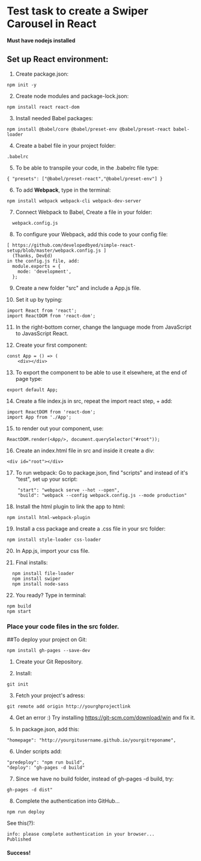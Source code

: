 # Test task to create a Swiper Carousel in React
**Must have nodejs installed**



## Set up React environment:

1. Create package.json:
  ```
  npm init -y
  ```

2. Create node modules and package-lock.json:
  ```
  npm install react react-dom
  ```

3. Install needed Babel packages:
  ```
  npm install @babel/core @babel/preset-env @babel/preset-react babel-loader
  ```

4. Create a babel file in your project folder:
```
.babelrc
```

5. To be able to transpile your code, in the .babelrc file type: 
```
{ "presets": ["@babel/preset-react","@babel/preset-env"] }
```

6. To add **Webpack**, type in the terminal:
  ```
  npm install webpack webpack-cli webpack-dev-server
  ```

7. Connect Webpack to Babel,
Create a file in your folder:
```
  webpack.config.js
```

8. To configure your Webpack, add this code to your config file:
```
[ https://github.com/developedbyed/simple-react-setup/blob/master/webpack.config.js ]
  (Thanks, DevEd)
in the config.js file, add:
  module.exports = {
    mode: 'development',
  };
```

9. Create a new folder "src" and include a App.js file.


10. Set it up by typing:
```
import React from 'react';
import ReactDOM from 'react-dom';
```

11. In the right-bottom corner, change the language mode from JavaScript to JavasScript React.


12. Create your first component:
```
const App = () => (
    <div></div>
```

13. To export the component to be able to use it elsewhere, at the end of page type:
```
export default App;
```

14. Create a file index.js in src, repeat the import react step, + add:
```
import ReactDOM from 'react-dom';
import App from './App';
```

15. to render out your component, use:
```
ReactDOM.render(<App/>, document.querySelector("#root"));
```

16. Create an index.html file in src and inside it create a div:
```
<div id="root"></div>
```

17. To run webpack:
Go to package.json,
find "scripts" and instead of it's "test", set up your script:
```
    "start": "webpack serve --hot --open",
    "build": "webpack --config webpack.config.js --mode production"
```

18. Install the html plugin to link the app to html:
  ```
  npm install html-webpack-plugin
  ```

19. Install a css package and create a .css file in your src folder:
  ```
  npm install style-loader css-loader
  ```
  
20. In App.js, import your css file.


21. Final installs:
```
  npm install file-loader
  npm install swiper
  npm install node-sass
```

22. You ready? 
Type in terminal:
  ```
  npm build
  npm start 
  ```

### Place your code files in the src folder.


##To deploy your project on Git:

```
npm install gh-pages --save-dev
```

1. Create your Git Repository.

2. Install:
```
git init
```

3. Fetch your project's adress:

```
git remote add origin http://yourghprojectlink
```

4. Get an error :) Try installing https://git-scm.com/download/win and fix it.

5. In package.json, add this:
```
"homepage": "http://yourgitusername.github.io/yourgitreponame",
```

6. Under scripts add:
```
"predeploy": "npm run build",
"deploy": "gh-pages -d build" 
```

7. Since we have no build folder, instead of gh-pages -d build, try:
```
gh-pages -d dist"
```

8. Complete the authentication into GitHub...
```
npm run deploy
```
See this(?):
```
info: please complete authentication in your browser...
Published
```
#### Success!
